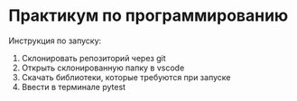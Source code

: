 # Практикум по программированию
Инструкция по запуску:
1. Склонировать репозиторий через git
2. Открыть склонированную папку в vscode
3. Скачать библиотеки, которые требуются при запуске
4. Ввести в терминале pytest
